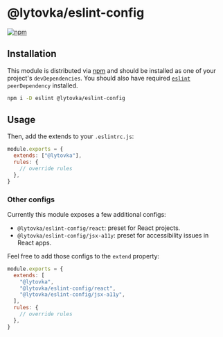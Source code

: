 # @lytovka/eslint-config

[![npm](https://img.shields.io/npm/v/@lytovka/eslint-config?color=a1b858&label=)](https://npmjs.com/package/@lytovka/eslint-config)

## Installation

This module is distributed via [npm](https://www.npmjs.com/) and should be installed as one of your project's `devDependencies`. You should also have required [`eslint`](https://github.com/eslint/eslint) `peerDependency` installed.

```bash
npm i -D eslint @lytovka/eslint-config
```

## Usage

Then, add the extends to your `.eslintrc.js`:

```js
module.exports = {
  extends: ["@lytovka"],
  rules: {
    // override rules
  },
}
```

### Other configs

Currently this module exposes a few additional configs:

- `@lytovka/eslint-config/react`: preset for React projects.
- `@lytovka/eslint-config/jsx-a11y`: preset for accessibility issues in React apps.

Feel free to add those configs to the `extend` property:

```js
module.exports = {
  extends: [
    "@lytovka",
    "@lytovka/eslint-config/react",
    "@lytovka/eslint-config/jsx-a11y",
  ],
  rules: {
    // override rules
  },
}
```
